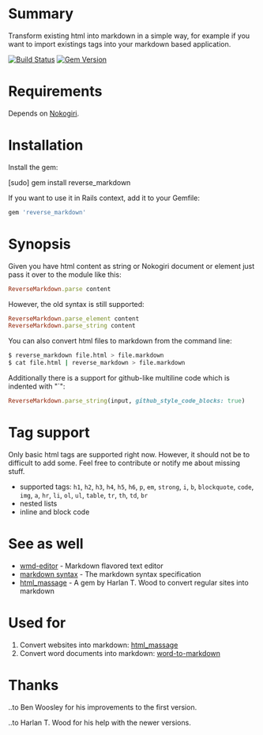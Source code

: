 # Summary

Transform existing html into markdown in a simple way, for example if you want to import existings tags into your markdown based application.

[![Build Status](https://secure.travis-ci.org/xijo/reverse_markdown.png?branch=master)](https://travis-ci.org/xijo/reverse_markdown) [![Gem Version](https://badge.fury.io/rb/reverse_markdown.png)](http://badge.fury.io/rb/reverse_markdown)

# Requirements

Depends on [Nokogiri](http://nokogiri.org/).

# Installation

Install the gem:

  [sudo] gem install reverse_markdown

If you want to use it in Rails context, add it to your Gemfile:

```ruby
gem 'reverse_markdown'
```

# Synopsis

Given you have html content as string or Nokogiri document or element just pass it over to the module like this:

```ruby
ReverseMarkdown.parse content
````

However, the old syntax is still supported:

```ruby
ReverseMarkdown.parse_element content
ReverseMarkdown.parse_string content
````

You can also convert html files to markdown from the command line:

```sh
$ reverse_markdown file.html > file.markdown
$ cat file.html | reverse_markdown > file.markdown
````

Additionally there is a support for github-like multiline code which is indented with "`":

```ruby
ReverseMarkdown.parse_string(input, github_style_code_blocks: true)
````

# Tag support

Only basic html tags are supported right now. However, it should not be to difficult to add some. Feel free to contribute or notify me about missing stuff.

- supported tags: `h1`, `h2`, `h3`, `h4`, `h5`, `h6`, `p`, `em`, `strong`, `i`, `b`, `blockquote`, `code`, `img`, `a`, `hr`, `li`, `ol`, `ul`, `table`, `tr`, `th`, `td`, `br`
- nested lists
- inline and block code

# See as well

- [wmd-editor](http://wmd-editor.com) - Markdown flavored text editor
- [markdown syntax](http://daringfireball.net/projects/markdown) - The markdown syntax specification
- [html_massage](https://rubygems.org/gems/html_massage) - A gem by Harlan T. Wood to convert regular sites into markdown

# Used for

1. Convert websites into markdown: [html_massage](https://github.com/harlantwood/html_massage)
2. Convert word documents into markdown: [word-to-markdown](https://github.com/benbalter/word-to-markdown)

# Thanks

..to Ben Woosley for his improvements to the first version.

..to Harlan T. Wood for his help with the newer versions.
